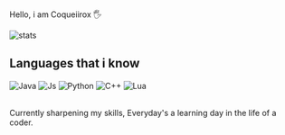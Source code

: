 Hello, i am Coqueiirox 🖐️


![stats](https://github-readme-stats.vercel.app/api?username=coqueiirox&show_icons=true&theme=tokyonight&count_private=true)

## Languages that i know

<div style="display: inline_block">
  <img align="center" alt="Java" src="https://img.shields.io/badge/Java-ED8B00?style=for-the-badge&logo=openjdk&logoColor=black" />
  <img align="center" alt="Js" src="	https://img.shields.io/badge/JavaScript-323330?style=for-the-badge&logo=javascript&logoColor=F7DF1E" />
   <img align="center" alt="Python" src="https://img.shields.io/badge/Python-14354C?style=for-the-badge&logo=python&logoColor=white" />
  <img align="center" alt="C++" src="https://img.shields.io/badge/C%2B%2B-00599C?style=for-the-badge&logo=c%2B%2B&logoColor=white" />
  <img align="center" alt="Lua" src="https://img.shields.io/badge/Lua-2C2D72?style=for-the-badge&logo=lua&logoColor=white" />
  
</div><br/>

Currently sharpening my skills, Everyday's a learning day in the life of a coder.

